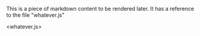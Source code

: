 This is a piece of markdown content to be rendered later. It has a reference to the file "whatever.js"

<whatever.js>
